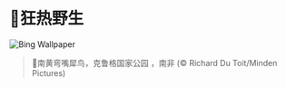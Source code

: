 # 🔖狂热野生

![Bing Wallpaper](https://www.bing.com/th?id=OHR.HornbillPair_ZH-CN3380997666_1920x1080.jpg&rf=LaDigue_1920x1080.jpg&pid=hp)

> 📝南黄弯嘴犀鸟，克鲁格国家公园 ，南非 (© Richard Du Toit/Minden Pictures)
